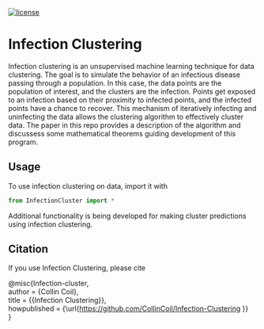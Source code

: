 [![license](https://img.shields.io/github/license/mashape/apistatus.svg)](https://github.com/CollinCoil/Infection-Clustering)

# Infection Clustering

Infection clustering is an unsupervised machine learning technique for data clustering. The goal is to simulate the behavior of an infectious disease passing through a population. In this case, the data points are the population of interest, and the clusters are the infection. Points get exposed to an infection based on their proximity to infected points, and the infected points have a chance to recover. This mechanism of iteratively infecting and uninfecting the data allows the clustering algorithm to effectively cluster data. The paper in this repo provides a description of the algorithm and discussess some mathematical theorems guiding development of this program. 

## Usage
To use infection clustering on data, import it with 
```python
from InfectionCluster import *
```

Additional functionality is being developed for making cluster predictions using infection clustering. 

## Citation
If you use Infection Clustering, please cite

@misc{Infection-cluster,  
author = {Collin Coil},  
title = {{Infection Clustering}},  
howpublished = {\url{https://github.com/CollinCoil/Infection-Clustering }}  
}
